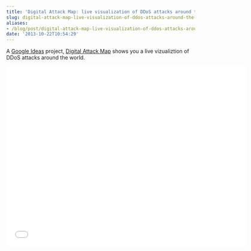 ```yaml
---
title: 'Digital Attack Map: live visualization of DDoS attacks around the globe'
slug: digital-attack-map-live-visualization-of-ddos-attacks-around-the-globe
aliases:
- /blog/post/digital-attack-map-live-visualization-of-ddos-attacks-around-the-globe
date: '2013-10-22T10:54:29'
---
```


A <a href="http://www.google.com/ideas/projects/digital-attack-map/">Google Ideas</a> project, <a href="http://www.digitalattackmap.com/">Digital Attack Map</a> shows you a live vizualiztion of DDoS attacks around the world.

<iframe width="640" height="480"  scrolling="no" frameborder="0" src="//digitalattackmap.com/embed#anim=1&color=0&country=ALL&view=map"></iframe>

<!--more-->
